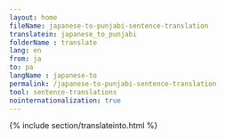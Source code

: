 ```yaml
---
layout: home
fileName: japanese-to-punjabi-sentence-translation
translatein: japanese_to_punjabi
folderName : translate
lang: en
from: ja
to: pa
langName : japanese-to
permalink: /japanese-to-punjabi-sentence-translation
tool: sentence-translations
nointernationalization: true
---
```

{% include section/translateinto.html %}
